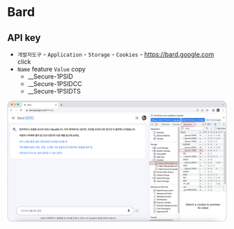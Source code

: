 # Bard

## API key
- ```개발자도구``` - ```Application``` - ```Storage``` - ```Cookies``` - https://bard.google.com click
- ```Name``` feature  ```Value``` copy
  - __Secure-1PSID
  - __Secure-1PSIDCC
  - __Secure-1PSIDTS

![image](../.asset/bard.png)
